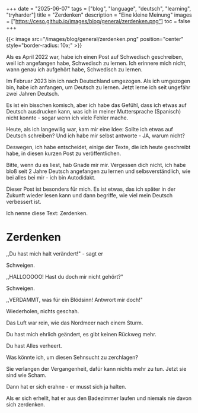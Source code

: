 +++
date = "2025-06-07"
tags = ["blog", "language", "deutsch", "learning", "tryharder"]
title = "Zerdenken"
description = "Eine kleine Meinung"
images = ["https://ceso.github.io/images/blog/general/zerdenken.png"]
toc = false
+++

{{< image src="/images/blog/general/zerdenken.png" position="center" style="border-radius: 10x;" >}}

Als es April 2022 war, habe ich einen Post auf Schwedisch geschreiben, weil ich angefangen habe, Schwedisch zu lernen. Ich erinnere mich nicht, wann genau ich aufgehört habe, Schwedisch zu lernen.

Im Februar 2023 bin ich nach Deutschland umgezogen. Als ich umgezogen bin, habe ich anfangen, um Deutsch zu lernen. Jetzt lerne ich seit ungefähr zwei Jahren Deutsch.

Es ist ein bisschen komisch, aber ich habe das Gefühl, dass ich etwas auf Deutsch ausdrucken kann, was ich in meiner Muttersprache (Spanisch) nicht konnte - sogar wenn ich viele Fehler mache.

Heute, als ich langewilig war, kam mir eine Idee: Sollte ich etwas auf Deutsch schreiben? Und ich habe mir selbst antworte - JA, warum nicht?

Deswegen, ich habe entscheidet, einige der Texte, die ich heute geschreibt habe, in diesen kurzen Post zu veröffentlichen.

Bitte, wenn du es liest, hab Gnade mir mir. Vergessen dich nicht, ich habe bloß seit 2 Jahre Deutsch angefangen zu lernen und selbsverständlich, wie bei alles bei mir - ich bin Autodidakt.

Dieser Post ist besonders für mich. Es ist etwas, das ich später in der Zukunft wieder lesen kann und dann begriffe, wie viel mein Deutsch verbessert ist.

Ich nenne diese Text: Zerdenken.

# Zerdenken

,,Du hast mich halt verändert!" - sagt er

Schweigen.

,,HALLOOOOO! Hast du doch mir nicht gehört?"

Schweigen.

,,VERDAMMT, was für ein Blödsinn! Antwrort mir doch!"

Wiederholen, nichts geschah.

Das Luft war rein, wie das Nordmeer nach einem Sturm.

Du hast mich ehrlich geändert, es gibt keinen Rückweg mehr.

Du hast Alles verheert.

Was könnte ich, um diesen Sehnsucht zu zerchlagen?

Sie verlangen der Vergangenheit, dafür kann nichts mehr zu tun. Jetzt sie sind wie Scham.

Dann hat er sich erahne - er musst sich ja halten.

Als er sich erhellt, hat er aus den Badezimmer laufen und niemals nie davon sich zerdenken.
